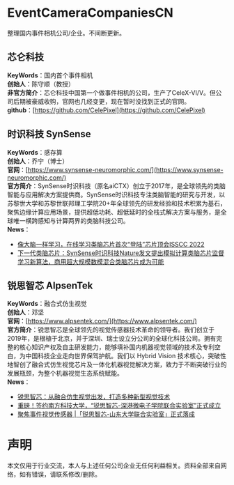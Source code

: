 # EventCameraCompaniesCN
整理国内事件相机公司/企业。不间断更新。


## 芯仑科技
**KeyWords**：国内首个事件相机  
**创始人**：陈守顺（教授）  
**非官方简介**：芯仑科技中国第一个做事件相机的公司，生产了CeleX-VI/V。但公司后期被豪威收购，官网也几经变更，现在暂时没找到正式的官网。  
**github**：[https://github.com/CelePixel](https://github.com/CelePixel)  


## 时识科技 SynSense
**KeyWords**：感存算  
**创始人**：乔宁（博士）  
**官网**：[https://www.synsense-neuromorphic.com/](https://www.synsense-neuromorphic.com/)  
**官方简介**：SynSense时识科技（原名aiCTX）创立于2017年，是全球领先的类脑智能与应用解决方案提供商。SynSense时识科技专注类脑智能的研究与开发，以苏黎世大学和苏黎世联邦理工学院20+年全球领先的研发经验和技术积累为基石，聚焦边缘计算应用场景，提供超低功耗、超低延时的全栈式解决方案与服务，是全球唯一横跨感知与计算两界的类脑科技公司。  
**News**：
- [像大脑一样学习，在线学习类脑芯片首次“登陆”芯片顶会ISSCC 2022](https://www.synsense-neuromorphic.com/synsense-and-prophesee-partner-to-combine-neuromorphic-engineering-expertise-for-developing-one-chip-event-based-smart-sensing-solution-for-ultra-low-power-edge-ai/?lang=zh-hans)  
- [下一代类脑芯片：SynSense时识科技Nature发文提出模拟计算类脑芯片监督学习新算法，商用超大规模数模混合类脑芯片成为可能](https://www.synsense-neuromorphic.com/synsenses-smart-vision-sensor-speck-recognized-by-world-artificial-intelligence-conference-2019/?lang=zh-hans)  

## 锐思智芯 AlpsenTek
**KeyWords**：融合式仿生视觉  
**创始人**：邓坚  
**官网**：[https://www.alpsentek.com/](https://www.alpsentek.com/)  
**官方简介**：锐思智芯是全球领先的视觉传感器技术革命的领导者。我们创立于2019年，是根植于北京，并于深圳、瑞士设立分公司的全球化科技公司。拥有完整的核心知识产权及自主研发能力，能够填补国内机器视觉领域的技术及专利空白，为中国科技企业走向世界保驾护航。我们以 Hybrid Vision 技术核心，突破性地智创了融合式仿生视觉芯片及一体化机器视觉解决方案，致力于不断突破行业的发展瓶颈，为整个机器视觉生态系统赋能。  
**News**：
- [锐思智芯：从融合仿生视觉出发，打造多种新型视觉技术](https://mp.weixin.qq.com/s/dNl_d_LCgrFumhstgyIhkw)
- [重磅！签约南方科技大学，“锐思智芯-深港微电子学院联合实验室”正式成立 ](https://mp.weixin.qq.com/s/pA3zYCMqXCCmucWzhgiJcQ)
- [聚焦事件视觉传感器 |「锐思智芯-山东大学联合实验室」正式落成](https://mp.weixin.qq.com/s?__biz=MzkzNzI2OTg2Nw==&mid=2247483855&idx=1&sn=62992f3e0fa14b7d7a49518aa44b25b1&chksm=c2934ecbf5e4c7dde6e408f10545e0d67f6839e1221709ce2cfcd8de8b991b41121288f37e4a&scene=21#wechat_redirect)


# 声明
本文仅用于行业交流，本人与上述任何公司企业无任何利益相关。资料全部来自网络，如有错误，请联系修改/删除。
